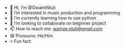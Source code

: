 - 👋 Hi, I’m @OwamiNtuli
- 👀 I’m interested in music production and programming 
- 🌱 I’m currently learning how to use python 
- 💞️ I’m looking to collaborate on beginner project
- 📫 How to reach me: wamze.ntuli@gmail.com
- 😄 Pronouns: He/Him
- ⚡ Fun fact: 

<!---
OwamiNtuli/OwamiNtuli is a ✨ special ✨ repository because its `README.md` (this file) appears on your GitHub profile.
You can click the Preview link to take a look at your changes.
--->
